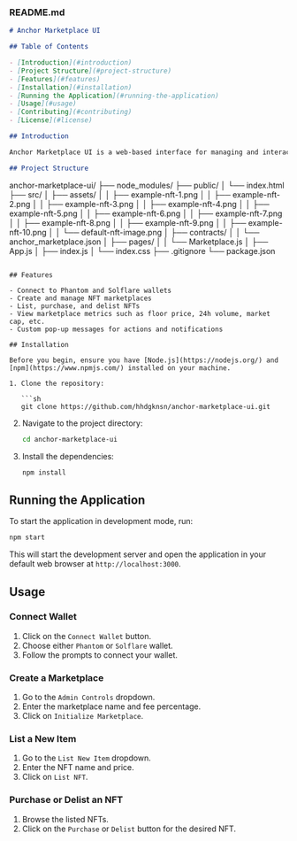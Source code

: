 ### README.md

```markdown
# Anchor Marketplace UI

## Table of Contents

- [Introduction](#introduction)
- [Project Structure](#project-structure)
- [Features](#features)
- [Installation](#installation)
- [Running the Application](#running-the-application)
- [Usage](#usage)
- [Contributing](#contributing)
- [License](#license)

## Introduction

Anchor Marketplace UI is a web-based interface for managing and interacting with NFT marketplaces and listings. It allows users to connect their wallets, create and manage marketplaces, and list, purchase, or delist NFTs.

## Project Structure

```
anchor-marketplace-ui/
├── node_modules/
├── public/
│   └── index.html
├── src/
│   ├── assets/
│   │   ├── example-nft-1.png
│   │   ├── example-nft-2.png
│   │   ├── example-nft-3.png
│   │   ├── example-nft-4.png
│   │   ├── example-nft-5.png
│   │   ├── example-nft-6.png
│   │   ├── example-nft-7.png
│   │   ├── example-nft-8.png
│   │   ├── example-nft-9.png
│   │   ├── example-nft-10.png
│   │   └── default-nft-image.png
│   ├── contracts/
│   │   └── anchor_marketplace.json
│   ├── pages/
│   │   └── Marketplace.js
│   ├── App.js
│   ├── index.js
│   └── index.css
├── .gitignore
└── package.json
```

## Features

- Connect to Phantom and Solflare wallets
- Create and manage NFT marketplaces
- List, purchase, and delist NFTs
- View marketplace metrics such as floor price, 24h volume, market cap, etc.
- Custom pop-up messages for actions and notifications

## Installation

Before you begin, ensure you have [Node.js](https://nodejs.org/) and [npm](https://www.npmjs.com/) installed on your machine.

1. Clone the repository:

   ```sh
   git clone https://github.com/hhdgknsn/anchor-marketplace-ui.git
   ```

2. Navigate to the project directory:

   ```sh
   cd anchor-marketplace-ui
   ```

3. Install the dependencies:

   ```sh
   npm install
   ```

## Running the Application

To start the application in development mode, run:

```sh
npm start
```

This will start the development server and open the application in your default web browser at `http://localhost:3000`.

## Usage

### Connect Wallet

1. Click on the `Connect Wallet` button.
2. Choose either `Phantom` or `Solflare` wallet.
3. Follow the prompts to connect your wallet.

### Create a Marketplace

1. Go to the `Admin Controls` dropdown.
2. Enter the marketplace name and fee percentage.
3. Click on `Initialize Marketplace`.

### List a New Item

1. Go to the `List New Item` dropdown.
2. Enter the NFT name and price.
3. Click on `List NFT`.

### Purchase or Delist an NFT

1. Browse the listed NFTs.
2. Click on the `Purchase` or `Delist` button for the desired NFT.